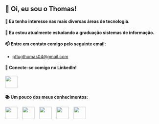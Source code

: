## 👋 Oi, eu sou o Thomas!
#### 👀 Eu tenho interesse nas mais diversas áreas de tecnologia.
#### 🌱 Eu estou atualmente estudando a graduação sistemas de informação.
#### 📫 Entre em contato comigo pelo seguinte email:
- pflugthomas04@gmail.com
#### 💼 Conecte-se comigo no LinkedIn!
<p><a href="https://www.linkedin.com/in/thomas-pflug-95549a241/">
<img src="https://cdn.jsdelivr.net/gh/devicons/devicon@latest/icons/linkedin/linkedin-original.svg" height="40px"/>
</a></p>    

#### 📚 Um pouco dos meus conhecimentos:
<div align="left">
<img src="https://cdn.jsdelivr.net/gh/devicons/devicon@latest/icons/java/java-original.svg" height="40px"/>
<img width="8" />
<img src="https://cdn.jsdelivr.net/gh/devicons/devicon@latest/icons/html5/html5-original.svg" height="40px"/>
<img width="8" />
<img src="https://cdn.jsdelivr.net/gh/devicons/devicon@latest/icons/css3/css3-original.svg" height="40px"/>
<img width="8" />
<img src="https://cdn.jsdelivr.net/gh/devicons/devicon@latest/icons/javascript/javascript-original.svg" height="40px" />
<img width="8" />
<img src="https://cdn.jsdelivr.net/gh/devicons/devicon@latest/icons/sqldeveloper/sqldeveloper-original.svg" height="40px"/>
          
</div>

          
          

